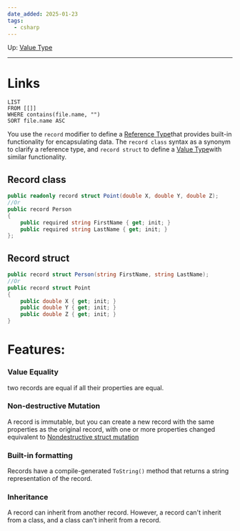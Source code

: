 ```yaml
---
date_added: 2025-01-23
tags:
  - csharp
---
```

Up: [Value Type](Value%20Type.md)
___
 
# Links
```dataview
LIST
FROM [[]]
WHERE contains(file.name, "")
SORT file.name ASC
```
You use the `record` modifier to define a [Reference Type](Reference%20Type.md)that provides built-in functionality for encapsulating data. The `record class` syntax as a synonym to clarify a reference type, and `record struct` to define a [Value Type](Value%20Type.md)with similar functionality.

## Record class

```cs
public readonly record struct Point(double X, double Y, double Z);
//Or
public record Person
{
    public required string FirstName { get; init; }
    public required string LastName { get; init; }
};
```

## Record struct

```cs
public record struct Person(string FirstName, string LastName);
//Or
public record struct Point
{
    public double X { get; init; }
    public double Y { get; init; }
    public double Z { get; init; }
}
```

# Features:
### Value Equality
 two records are equal if all their properties are equal.
 
### Non-destructive Mutation
  A record is immutable, but you can create a new record with the same properties as the original record, with one or more properties changed equivalent to [Nondestructive struct mutation](Nondestructive%20struct%20mutation.md)

### Built-in formatting
Records have a compile-generated `ToString()` method that returns a string representation of the record.

### Inheritance
A record can inherit from another record. However, a record can't inherit from a class, and a class can't inherit from a record.